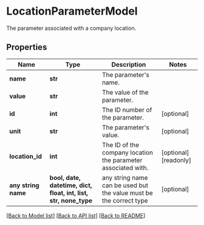 # LocationParameterModel

The parameter associated with a company location.

## Properties
Name | Type | Description | Notes
------------ | ------------- | ------------- | -------------
**name** | **str** | The parameter&#39;s name. | 
**value** | **str** | The value of the parameter. | 
**id** | **int** | The ID number of the parameter. | [optional] 
**unit** | **str** | The parameter&#39;s value. | [optional] 
**location_id** | **int** | The ID of the company location the parameter associated with. | [optional] [readonly] 
**any string name** | **bool, date, datetime, dict, float, int, list, str, none_type** | any string name can be used but the value must be the correct type | [optional]

[[Back to Model list]](../README.md#documentation-for-models) [[Back to API list]](../README.md#documentation-for-api-endpoints) [[Back to README]](../README.md)


